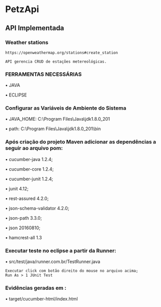 # PetzApi
## API Implementada
### Weather stations
	https://openweathermap.org/stations#create_station

	API gerencia CRUD de estações metereológicas.

### FERRAMENTAS NECESSÁRIAS
• JAVA

• ECLIPSE


### Configurar as Variáveis de Ambiente do Sistema
• JAVA_HOME: C:\Program Files\Java\jdk1.8.0_201

• path: C:\Program Files\Java\jdk1.8.0_201\bin

### Após criação do projeto Maven adicionar as dependências a seguir ao arquivo pom:

• cucumber-java 1.2.4;

• cucumber-core 1.2.4; 

• cucumber-junit 1.2.4;

• junit 4.12;

• rest-assured 4.2.0;

• json-schema-validator 4.2.0;

• json-path 3.3.0;

• json 20160810;

• hamcrest-all 1.3

### Executar teste no eclipse a partir da Runner:
• src/test/java/runner.com.br/TestRunner.java

	Executar click com botão direito do mouse no arquivo acima;
	Run As > 1 JUnit Test

### Evidências geradas em :
• target/cucumber-html/index.html
